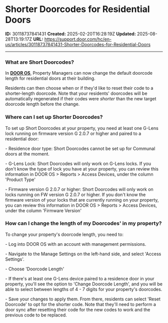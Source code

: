 # Shorter Doorcodes for Residential Doors

**ID:** 30118737841431
**Created:** 2025-02-20T16:28:19Z
**Updated:** 2025-08-28T13:19:17Z
**URL:** https://support.door.com/hc/en-us/articles/30118737841431-Shorter-Doorcodes-for-Residential-Doors

---

<h3 id="h_01JP2N9BEBGYQDV7A1R48B0549">What are Short Doorcodes?</h3>
<p>In <span class="wysiwyg-underline"><strong><a href="https://app.door.com/">DOOR OS</a></strong></span>, Property Managers can now change the default doorcode length for residential doors at their building. </p>
<p>Residents can then choose when or if they'd like to reset their code to a shorter-length doorcode. Note that your residents' doorcodes will be automatically regenerated if their codes were <em>shorter</em> than the new target doorcode length before the change.</p>
<h3 id="h_01JP2NB873W3H1GWAHVRXNADGR">Where can I set up Shorter Doorcodes?</h3>
<p>To set up Short Doorcodes at your property, you need at least one G-Lens lock running on firmware version G 2.0.7 or higher and paired to a residential door:</p>
<p>- Residence door type: Short Doorcodes cannot be set up for Communal doors at the moment.</p>
<p>- G-Lens Lock: Short Doorcodes will only work on G-Lens locks. If you don't know the type of lock you have at your property, you can review this information in DOOR OS &gt; Reports &gt; Access Devices, under the column 'Product Type' </p>
<p>- Firmware version G 2.0.7 or higher: Short Doorcodes will only work on locks running on FW version G 2.0.7 or higher. If you don't know the firmware version of your locks that are currently running on your property, you can review this information in DOOR OS &gt; Reports &gt; Access Devices, under the column 'Firmware Version'</p>
<h3 id="h_01JMJ6Y8JGTWG7HV1J40DSHGNH">How can I change the length of my Doorcodes' in my property?</h3>
<p>To change your property's doorcode length, you need to:</p>
<p>- Log into DOOR OS with an account with management permissions.</p>
<p>- Navigate to the Manage Settings on the left-hand side, and select 'Access Settings'.</p>
<p>- Choose 'Doorcode Length'</p>
<p>- If there's at least one G-Lens device paired to a residence door in your property, you'll see the option to 'Change Doorcode Length', and you will be able to select between lengths of 4 - 7 digits for your property's doorcodes.</p>
<p>- Save your changes to apply them. From there, residents can select 'Reset Doorcode' to opt for the shorter code. Note that they'll need to perform a door sync after resetting their code for the new codes to work and the previous code to be replaced. </p>
